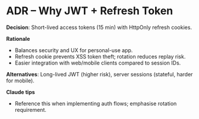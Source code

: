 # ADR – Why JWT + Refresh Token

**Decision**: Short-lived access tokens (15 min) with HttpOnly refresh cookies.

**Rationale**
- Balances security and UX for personal-use app.
- Refresh cookie prevents XSS token theft; rotation reduces replay risk.
- Easier integration with web/mobile clients compared to session IDs.

**Alternatives**: Long-lived JWT (higher risk), server sessions (stateful, harder for mobile).

**Claude tips**
- Reference this when implementing auth flows; emphasise rotation requirement.
